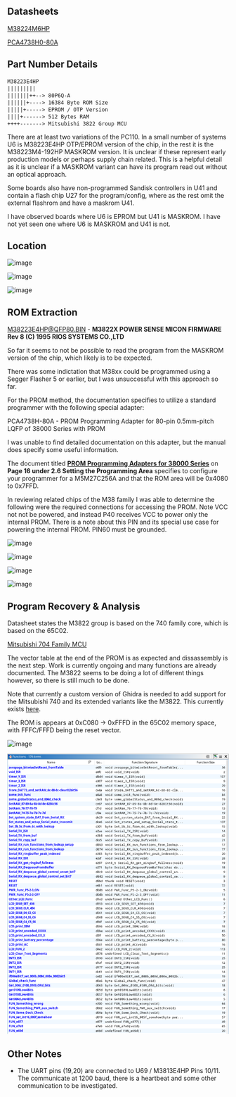 
## Datasheets ##
[M38224M6HP](M3822.pdf)

[PCA4738H0-80A](PCA4738H.pdf)

## Part Number Details ##
```
M38223E4HP
|||||||||
|||||||++--> 80P6Q-A
||||||+----> 16384 Byte ROM Size 
|||||+-----> EPROM / OTP Version
||||+------> 512 Bytes RAM
++++-------> Mitsubishi 3822 Group MCU
```
There are at least two variations of the PC110.    In a small number of systems U6 is M38223E4HP OTP/EPROM version of the chip,  in the rest it is the M38223M4-192HP MASKROM version.  It is unclear if these represent early production models or perhaps supply chain related.    This is a helpful detail as it is unclear if a MASKROM variant can have its program read out without an optical approach.

Some boards also have non-programmed Sandisk controllers in U41 and contain a flash chip U27 for the program/config, where as the rest omit the external flashrom and have a maskrom U41.

I have observed boards where U6 is EPROM but U41 is MASKROM.  I have not yet seen one where U6 is MASKROM and U41 is not.  

## Location ##

![image](https://github.com/user-attachments/assets/a2e46dda-e8bc-42d8-bcc8-e8081ce7fbb1)

![image](https://github.com/user-attachments/assets/63b54d00-19b9-41cf-ab7a-5a5157431210)

![image](https://github.com/user-attachments/assets/ee8c9987-725a-453d-a366-4c2538670507)

## ROM Extraction ##

[M38223E4HP@QFP80.BIN](/Flash/M38223E4HP/M38223E4HP@QFP80.BIN) - **M3822X POWER SENSE MICON FIRMWARE Rev 8 (C) 1995 RIOS SYSTEMS CO.,LTD**

So far it seems to not be possible to  read the program from the MASKROM version of the chip,  which likely is to be expected.

There was some indictation that M38xx could be  programmed using a Segger Flasher 5 or earlier,  but I was unsuccessful with this approach so far.

For the PROM method, the documentation specifies to utilize a standard programmer with the following special adapter:

PCA4738H-80A - PROM Programming Adapter for 80-pin 0.5mm-pitch LQFP of 38000 Series with PROM

I was unable to find detailed documentation on this adapter,  but the manual does specify some useful information.

The document titled [**PROM Programming Adapters for 38000 Series**](PCA4738H.pdf) on **Page 16 under 2.6 Setting the Programming Area** specifies to configure your programmer for a M5M27C256A and that the ROM area will be 0x4080 to 0x7FFD.

In reviewing related chips of the M38 family I was able to determine the following were the required connections for accessing the PROM.   Note VCC not not be powered, and instead P40 receives VCC to power only the internal PROM.  There is a note about this PIN and its special use case for powering the internal PROM.   PIN60 must be grounded.   

![image](https://github.com/user-attachments/assets/8579a198-b227-40f8-a572-06c0f398118c)

![image](https://github.com/user-attachments/assets/6970e252-dd4f-4683-bb03-ae091cd09395)

![image](https://github.com/user-attachments/assets/3129b726-b946-48d5-81b0-c5377505cb77)

![image](https://github.com/user-attachments/assets/38b46af4-bfe2-436d-9f8f-eba12970e8a5)




## Program Recovery & Analysis

Datasheet states the M3822 group is based on the 740 family core,  which is based on the 65C02.

[Mitsubishi 704 Family MCU](https://en.wikipedia.org/wiki/Mitsubishi_740)

The vector table at the end of the PROM is as expected and dissassembly is the next step. Work is currently ongoing and many functions are already documented. The M3822 seems to be doing a lot of different things however, so there is still much to be done.

Note that currently a custom version of Ghidra is needed to add support for the Mitsubishi 740 and its extended variants like the M3822. This currently exists [here](https://github.com/squaresausage/ghidra/tree/philpem-add-melps740).

The ROM is appears at 0xC080 -> 0xFFFD  in the 65C02 memory space, with FFFC/FFFD being the reset vector.

![image](https://github.com/user-attachments/assets/961d2ac0-5853-4dcf-a048-27df407ffb32)

![image](img/Func_list.png)




## Other Notes ##

* The UART pins (19,20)  are connected to U69 /  M3813E4HP   Pins 10/11.  The communicate at 1200 baud, there is a heartbeat and some other communication to be investigated.

